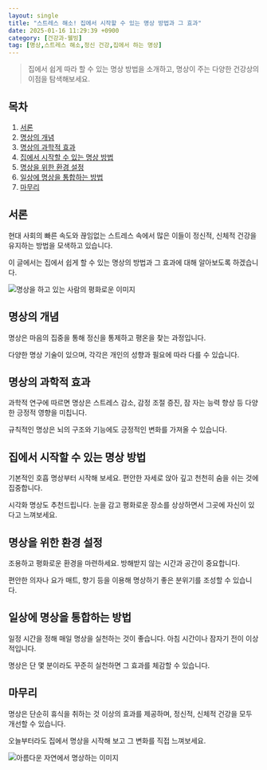 ```yaml
---
layout: single
title: "스트레스 해소! 집에서 시작할 수 있는 명상 방법과 그 효과"
date: 2025-01-16 11:29:39 +0900
category: [건강과-웰빙]
tag: [명상,스트레스 해소,정신 건강,집에서 하는 명상]
---
```

  
> 집에서 쉽게 따라 할 수 있는 명상 방법을 소개하고, 명상이 주는 다양한 건강상의 이점을 탐색해보세요.

## 목차
1. [서론](#서론)
2. [명상의 개념](#명상의-개념)
3. [명상의 과학적 효과](#명상의-과학적-효과)
4. [집에서 시작할 수 있는 명상 방법](#집에서-시작할-수-있는-명상-방법)
5. [명상을 위한 환경 설정](#명상을-위한-환경-설정)
6. [일상에 명상을 통합하는 방법](#일상에-명상을-통합하는-방법)
7. [마무리](#마무리)

## 서론

현대 사회의 빠른 속도와 끊임없는 스트레스 속에서 많은 이들이 정신적, 신체적 건강을 유지하는 방법을 모색하고 있습니다.


이 글에서는 집에서 쉽게 할 수 있는 명상의 방법과 그 효과에 대해 알아보도록 하겠습니다.


![명상을 하고 있는 사람의 평화로운 이미지](https://i.ibb.co/4d20xsv/TkxHtYU.png)



## 명상의 개념

명상은 마음의 집중을 통해 정신을 통제하고 평온을 찾는 과정입니다.


다양한 명상 기술이 있으며, 각각은 개인의 성향과 필요에 따라 다를 수 있습니다.



## 명상의 과학적 효과

과학적 연구에 따르면 명상은 스트레스 감소, 감정 조절 증진, 잠 자는 능력 향상 등 다양한 긍정적 영향을 미칩니다.


규칙적인 명상은 뇌의 구조와 기능에도 긍정적인 변화를 가져올 수 있습니다.



## 집에서 시작할 수 있는 명상 방법

기본적인 호흡 명상부터 시작해 보세요. 편안한 자세로 앉아 깊고 천천히 숨을 쉬는 것에 집중합니다.


시각화 명상도 추천드립니다. 눈을 감고 평화로운 장소를 상상하면서 그곳에 자신이 있다고 느껴보세요.



## 명상을 위한 환경 설정

조용하고 평화로운 환경을 마련하세요. 방해받지 않는 시간과 공간이 중요합니다.


편안한 의자나 요가 매트, 향기 등을 이용해 명상하기 좋은 분위기를 조성할 수 있습니다.



## 일상에 명상을 통합하는 방법

일정 시간을 정해 매일 명상을 실천하는 것이 좋습니다. 아침 시간이나 잠자기 전이 이상적입니다.


명상은 단 몇 분이라도 꾸준히 실천하면 그 효과를 체감할 수 있습니다.



## 마무리

명상은 단순히 휴식을 취하는 것 이상의 효과를 제공하며, 정신적, 신체적 건강을 모두 개선할 수 있습니다.


오늘부터라도 집에서 명상을 시작해 보고 그 변화를 직접 느껴보세요.


![아름다운 자연에서 명상하는 이미지](https://i.ibb.co/zQc1S6F/u9csI.png)

